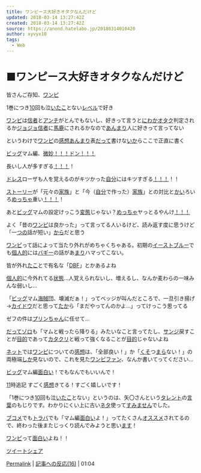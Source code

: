 ```yaml
---
title: ワンピース大好きオタクなんだけど
updated: 2018-03-14 13:27:42Z
created: 2018-03-14 13:27:42Z
source: https://anond.hatelabo.jp/20180314010420
author: xyvyx10
tags:
  - Web
---
```


# ■ワンピース大好きオタクなんだけど

皆さんご存知、[ワンピ](https://anond.hatelabo.jp/keyword/%E3%83%AF%E3%83%B3%E3%83%94)

1巻につき[10](https://anond.hatelabo.jp/keyword/10)回も泣[いたこ](https://anond.hatelabo.jp/keyword/%E3%81%84%E3%81%9F%E3%81%93)とない[レベル](https://anond.hatelabo.jp/keyword/%E3%83%AC%E3%83%99%E3%83%AB)で好き

[ワンピ](https://anond.hatelabo.jp/keyword/%E3%83%AF%E3%83%B3%E3%83%94)は[信者](https://anond.hatelabo.jp/keyword/%E4%BF%A1%E8%80%85)と[アンチ](https://anond.hatelabo.jp/keyword/%E3%82%A2%E3%83%B3%E3%83%81)がとんでもないし、好きって言うと[にわかオタク](https://anond.hatelabo.jp/keyword/%E3%81%AB%E3%82%8F%E3%81%8B%E3%82%AA%E3%82%BF%E3%82%AF)判定されるか[ジョジョ](https://anond.hatelabo.jp/keyword/%E3%82%B8%E3%83%A7%E3%82%B8%E3%83%A7)[信者](https://anond.hatelabo.jp/keyword/%E4%BF%A1%E8%80%85)に[馬鹿](https://anond.hatelabo.jp/keyword/%E9%A6%AC%E9%B9%BF)にされるかなので[あん](https://anond.hatelabo.jp/keyword/%E3%81%82%E3%82%93)[まり](https://anond.hatelabo.jp/keyword/%E3%81%BE%E3%82%8A)人に好きって言ってない

というわけで[ワンピ](https://anond.hatelabo.jp/keyword/%E3%83%AF%E3%83%B3%E3%83%94)の[感想](https://anond.hatelabo.jp/keyword/%E6%84%9F%E6%83%B3)[あん](https://anond.hatelabo.jp/keyword/%E3%81%82%E3%82%93)[まり](https://anond.hatelabo.jp/keyword/%E3%81%BE%E3%82%8A)表[だって](https://anond.hatelabo.jp/keyword/%E3%81%A0%E3%81%A3%E3%81%A6)書けな[いか](https://anond.hatelabo.jp/keyword/%E3%81%84%E3%81%8B)らここで正直に書く

[ビッグ](https://anond.hatelabo.jp/keyword/%E3%83%93%E3%83%83%E3%82%B0)マム編、[微妙](https://anond.hatelabo.jp/keyword/%E5%BE%AE%E5%A6%99)[！！！](https://anond.hatelabo.jp/keyword/%EF%BC%81%EF%BC%81%EF%BC%81)[ドン](https://anond.hatelabo.jp/keyword/%E3%83%89%E3%83%B3)[！！！](https://anond.hatelabo.jp/keyword/%EF%BC%81%EF%BC%81%EF%BC%81)

長いし人が多すぎる[！！！](https://anond.hatelabo.jp/keyword/%EF%BC%81%EF%BC%81%EF%BC%81)！

[ドレス](https://anond.hatelabo.jp/keyword/%E3%83%89%E3%83%AC%E3%82%B9)ローザも人を覚えるのがキツかった[自分](https://anond.hatelabo.jp/keyword/%E8%87%AA%E5%88%86)にはキツすぎる[！！！](https://anond.hatelabo.jp/keyword/%EF%BC%81%EF%BC%81%EF%BC%81)！！

[ストーリー](https://anond.hatelabo.jp/keyword/%E3%82%B9%E3%83%88%E3%83%BC%E3%83%AA%E3%83%BC)が「元々の[家族](https://anond.hatelabo.jp/keyword/%E5%AE%B6%E6%97%8F)」と「今（[自分](https://anond.hatelabo.jp/keyword/%E8%87%AA%E5%88%86)で作った）[家族](https://anond.hatelabo.jp/keyword/%E5%AE%B6%E6%97%8F)」との対比と[かい](https://anond.hatelabo.jp/keyword/%E3%81%8B%E3%81%84)ろいろ[めっちゃ](https://anond.hatelabo.jp/keyword/%E3%82%81%E3%81%A3%E3%81%A1%E3%82%83)重い[！！！](https://anond.hatelabo.jp/keyword/%EF%BC%81%EF%BC%81%EF%BC%81)！

あと[ビッグ](https://anond.hatelabo.jp/keyword/%E3%83%93%E3%83%83%E3%82%B0)マムの設定けっこう[変態](https://anond.hatelabo.jp/keyword/%E5%A4%89%E6%85%8B)じゃない？[めっちゃ](https://anond.hatelabo.jp/keyword/%E3%82%81%E3%81%A3%E3%81%A1%E3%82%83)ヤっとるやんけ[！！！](https://anond.hatelabo.jp/keyword/%EF%BC%81%EF%BC%81%EF%BC%81)

よく「昔の[ワンピ](https://anond.hatelabo.jp/keyword/%E3%83%AF%E3%83%B3%E3%83%94)は良かった」って言ってる人いるけど、読み返す度に思うけど「一[つの](https://anond.hatelabo.jp/keyword/%E3%81%A4%E3%81%AE)話が短い」[から](https://anond.hatelabo.jp/keyword/%E3%81%8B%E3%82%89)だと思う

[ワンピ](https://anond.hatelabo.jp/keyword/%E3%83%AF%E3%83%B3%E3%83%94)って話によって当たり外れがめちゃくちゃある。初期の[イースト](https://anond.hatelabo.jp/keyword/%E3%82%A4%E3%83%BC%E3%82%B9%E3%83%88)[ブルー](https://anond.hatelabo.jp/keyword/%E3%83%96%E3%83%AB%E3%83%BC)でも[個人的](https://anond.hatelabo.jp/keyword/%E5%80%8B%E4%BA%BA%E7%9A%84)には[バギー](https://anond.hatelabo.jp/keyword/%E3%83%90%E3%82%AE%E3%83%BC)の話があ[まり](https://anond.hatelabo.jp/keyword/%E3%81%BE%E3%82%8A)ハマってこない。

皆が外れ[たこ](https://anond.hatelabo.jp/keyword/%E3%81%9F%E3%81%93)とで有名な「[DBF](https://anond.hatelabo.jp/keyword/DBF)」とかあるよね

[個人的](https://anond.hatelabo.jp/keyword/%E5%80%8B%E4%BA%BA%E7%9A%84)に今外れてる[状態](https://anond.hatelabo.jp/keyword/%E7%8A%B6%E6%85%8B)…人覚えられないし、増えるし、なんか麦わらの一味みんな弱いし…

「[ビッグ](https://anond.hatelabo.jp/keyword/%E3%83%93%E3%83%83%E3%82%B0)マム[海賊](https://anond.hatelabo.jp/keyword/%E6%B5%B7%E8%B3%8A)団、壊滅だぁ！」ってベッジが叫んだところで、一旦引き揚げ→[カイドウ](https://anond.hatelabo.jp/keyword/%E3%82%AB%E3%82%A4%E3%83%89%E3%82%A6)だと思って[たか](https://anond.hatelabo.jp/keyword/%E3%81%9F%E3%81%8B)ら「まだやってんのかよ…」ってけっこう思ってる

ゼフの件は[プリンちゃん](https://anond.hatelabo.jp/keyword/%E3%83%97%E3%83%AA%E3%83%B3%E3%81%A1%E3%82%83%E3%82%93)に任せて…

[だって](https://anond.hatelabo.jp/keyword/%E3%81%A0%E3%81%A3%E3%81%A6)[ゾロ](https://anond.hatelabo.jp/keyword/%E3%82%BE%E3%83%AD)も「マムと戦ったら降りる」みたいなこと言ってたし、[サンジ](https://anond.hatelabo.jp/keyword/%E3%82%B5%E3%83%B3%E3%82%B8)戻すことが[目的](https://anond.hatelabo.jp/keyword/%E7%9B%AE%E7%9A%84)であって[カタクリ](https://anond.hatelabo.jp/keyword/%E3%82%AB%E3%82%BF%E3%82%AF%E3%83%AA)と戦って強くなることが[目的](https://anond.hatelabo.jp/keyword/%E7%9B%AE%E7%9A%84)じゃないよね

[ネット](https://anond.hatelabo.jp/keyword/%E3%83%8D%E3%83%83%E3%83%88)では[ワンピ](https://anond.hatelabo.jp/keyword/%E3%83%AF%E3%83%B3%E3%83%94)についての[感想](https://anond.hatelabo.jp/keyword/%E6%84%9F%E6%83%B3)は、「全部良い！」か「[くそ](https://anond.hatelabo.jp/keyword/%E3%81%8F%E3%81%9D)つ[まら](https://anond.hatelabo.jp/keyword/%E3%81%BE%E3%82%89)ない！」の両極端[しか](https://anond.hatelabo.jp/keyword/%E3%81%97%E3%81%8B)見ないので、これを見た[ワンピ](https://anond.hatelabo.jp/keyword/%E3%83%AF%E3%83%B3%E3%83%94)[ファン](https://anond.hatelabo.jp/keyword/%E3%83%95%E3%82%A1%E3%83%B3)、なんか書いてってください…

[ビッグ](https://anond.hatelabo.jp/keyword/%E3%83%93%E3%83%83%E3%82%B0)マム編[面白い](https://anond.hatelabo.jp/keyword/%E9%9D%A2%E7%99%BD%E3%81%84)！でもなんでもいいんで！

[11](https://anond.hatelabo.jp/keyword/11)時追記
すごく[感想](https://anond.hatelabo.jp/keyword/%E6%84%9F%E6%83%B3)きてる！すごく嬉しいです！

「1巻につき[10](https://anond.hatelabo.jp/keyword/10)回も泣[いたこ](https://anond.hatelabo.jp/keyword/%E3%81%84%E3%81%9F%E3%81%93)とない」というのは、矢〇さんという[タレント](https://anond.hatelabo.jp/keyword/%E3%82%BF%E3%83%AC%E3%83%B3%E3%83%88)の[言葉](https://anond.hatelabo.jp/keyword/%E8%A8%80%E8%91%89)のもじりです。わかりにくい上に古い[ネタ](https://anond.hatelabo.jp/keyword/%E3%83%8D%E3%82%BF)使って[すみません](https://anond.hatelabo.jp/keyword/%E3%81%99%E3%81%BF%E3%81%BE%E3%81%9B%E3%82%93)でした。

[ブコメ](https://anond.hatelabo.jp/keyword/%E3%83%96%E3%82%B3%E3%83%A1)でも[トラバ](https://anond.hatelabo.jp/keyword/%E3%83%88%E3%83%A9%E3%83%90)でも「マム編[面白い](https://anond.hatelabo.jp/keyword/%E9%9D%A2%E7%99%BD%E3%81%84)よ！」ってたくさん[オススメ](https://anond.hatelabo.jp/keyword/%E3%82%AA%E3%82%B9%E3%82%B9%E3%83%A1)されてるので、終わった後またじっくり読んでみようと思い[ます](https://anond.hatelabo.jp/keyword/%E3%81%BE%E3%81%99)！

[ワンピ](https://anond.hatelabo.jp/keyword/%E3%83%AF%E3%83%B3%E3%83%94)って[面白い](https://anond.hatelabo.jp/keyword/%E9%9D%A2%E7%99%BD%E3%81%84)よね！！

[ツイート](https://twitter.com/intent/tweet?url=https%3A%2F%2Fanond.hatelabo.jp%2F20180314010420&text=%E3%83%AF%E3%83%B3%E3%83%94%E3%83%BC%E3%82%B9%E5%A4%A7%E5%A5%BD%E3%81%8D%E3%82%AA%E3%82%BF%E3%82%AF%E3%81%AA%E3%82%93%E3%81%A0%E3%81%91%E3%81%A9)[シェア](https://www.facebook.com/sharer.php?u=https%3A%2F%2Fanond.hatelabo.jp%2F20180314010420)

[Permalink](https://anond.hatelabo.jp/20180314010420) | [記事への反応(16)](https://anond.hatelabo.jp/20180314010420#tb) | 01:04